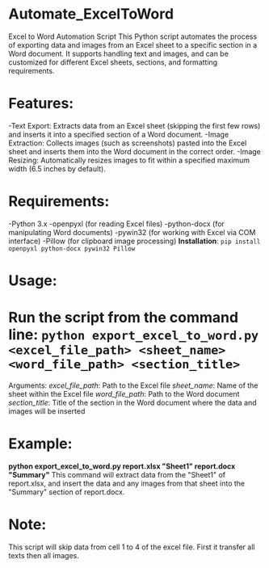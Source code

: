 # Automate_ExcelToWord
Excel to Word Automation Script This Python script automates the process of exporting data and images from an Excel sheet to a specific section in a Word document. It supports handling text and images, and can be customized for different Excel sheets, sections, and formatting requirements.

# Features:
-Text Export: Extracts data from an Excel sheet (skipping the first few rows) and inserts it into a specified section of a Word document.
-Image Extraction: Collects images (such as screenshots) pasted into the Excel sheet and inserts them into the Word document in the correct order.
-Image Resizing: Automatically resizes images to fit within a specified maximum width (6.5 inches by default).

# Requirements:
-Python 3.x
-openpyxl (for reading Excel files)
-python-docx (for manipulating Word documents)
-pywin32 (for working with Excel via COM interface)
-Pillow (for clipboard image processing)
**Installation**: `pip install openpyxl python-docx pywin32 Pillow`

# Usage:
Run the script from the command line:
  `python export_excel_to_word.py <excel_file_path> <sheet_name> <word_file_path> <section_title>`
  ==============================================================================================
  Arguments:
  *excel_file_path*: Path to the Excel file
  *sheet_name*: Name of the sheet within the Excel file
  *word_file_path*: Path to the Word document
  *section_title*: Title of the section in the Word document where the data and images will be inserted

# Example:
**python export_excel_to_word.py report.xlsx "Sheet1" report.docx "Summary"**
This command will extract data from the "Sheet1" of report.xlsx, and insert the data and any images from that sheet into the "Summary" section of report.docx.

# Note:
This script will skip data from cell 1 to 4 of the excel file.
First it transfer all texts then all images.
